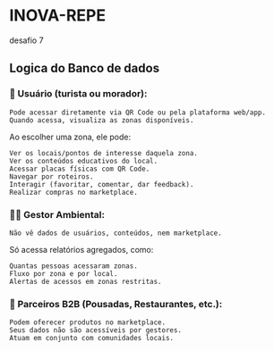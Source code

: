 # INOVA-REPE
desafio 7

## Logica do Banco de dados
### 👤 Usuário (turista ou morador):
    Pode acessar diretamente via QR Code ou pela plataforma web/app.
    Quando acessa, visualiza as zonas disponíveis.

Ao escolher uma zona, ele pode:

    Ver os locais/pontos de interesse daquela zona.
    Ver os conteúdos educativos do local.
    Acessar placas físicas com QR Code.
    Navegar por roteiros.
    Interagir (favoritar, comentar, dar feedback).
    Realizar compras no marketplace.

### 🧑‍💼 Gestor Ambiental:
    Não vê dados de usuários, conteúdos, nem marketplace.

Só acessa relatórios agregados, como:

    Quantas pessoas acessaram zonas.
    Fluxo por zona e por local.
    Alertas de acessos em zonas restritas.

### 🏪 Parceiros B2B (Pousadas, Restaurantes, etc.):
    Podem oferecer produtos no marketplace.
    Seus dados não são acessíveis por gestores.
    Atuam em conjunto com comunidades locais.
